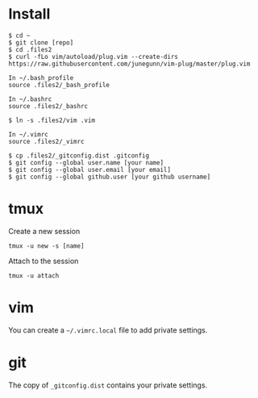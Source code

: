 Install
=======

    $ cd ~
    $ git clone [repo]
    $ cd .files2
    $ curl -fLo vim/autoload/plug.vim --create-dirs https://raw.githubusercontent.com/junegunn/vim-plug/master/plug.vim

    In ~/.bash_profile
    source .files2/_bash_profile

    In ~/.bashrc
    source .files2/_bashrc

    $ ln -s .files2/vim .vim

    In ~/.vimrc
    source .files2/_vimrc

    $ cp .files2/_gitconfig.dist .gitconfig
    $ git config --global user.name [your name]
    $ git config --global user.email [your email]
    $ git config --global github.user [your github username]

tmux
====

Create a new session

    tmux -u new -s [name]

Attach to the session

    tmux -u attach

vim
===

You can create a `~/.vimrc.local` file to add private settings.

git
===

The copy of `_gitconfig.dist` contains your private settings.
